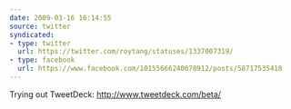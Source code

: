 ```yaml
---
date: 2009-03-16 16:14:55
source: twitter
syndicated:
- type: twitter
  url: https://twitter.com/roytang/statuses/1337007319/
- type: facebook
  url: https://www.facebook.com/10155666240078912/posts/58717535418
---
```


Trying out TweetDeck: http://www.tweetdeck.com/beta/